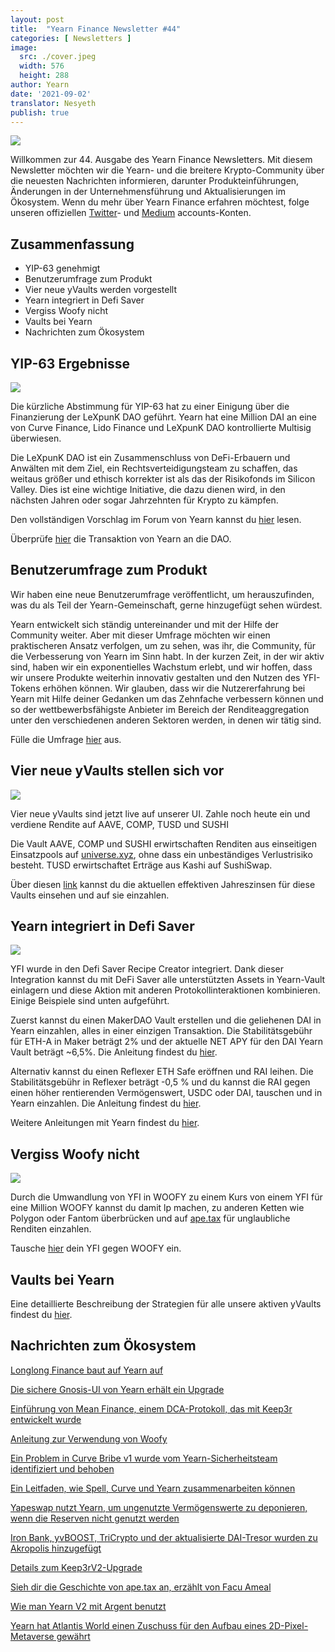 ```yaml
---
layout: post
title:  "Yearn Finance Newsletter #44"
categories: [ Newsletters ]
image:
  src: ./cover.jpeg
  width: 576
  height: 288
author: Yearn
date: '2021-09-02'
translator: Nesyeth
publish: true
---
```



![](/_posts/_newsletters/Yearn-Finance-Newsletter-44/image1.jpg)

Willkommen zur 44. Ausgabe des Yearn Finance Newsletters. Mit diesem Newsletter möchten wir die Yearn- und die breitere Krypto-Community über die neuesten Nachrichten informieren, darunter Produkteinführungen, Änderungen in der Unternehmensführung und Aktualisierungen im Ökosystem. Wenn du mehr über Yearn Finance erfahren möchtest, folge unseren offiziellen [Twitter](https://twitter.com/iearnfinance)- und [Medium](https://medium.com/iearn) accounts-Konten.

## **Zusammenfassung**

- YIP-63 genehmigt
- Benutzerumfrage zum Produkt
- Vier neue yVaults werden vorgestellt
- Yearn integriert in Defi Saver
- Vergiss Woofy nicht
- Vaults bei Yearn
- Nachrichten zum Ökosystem

## **YIP-63 Ergebnisse**

![](/_posts/_newsletters/Yearn-Finance-Newsletter-44/image2.jpg)

Die kürzliche Abstimmung für YIP-63 hat zu einer Einigung über die Finanzierung der LeXpunK DAO geführt. Yearn hat eine Million DAI an eine von Curve Finance, Lido Finance und LeXpunK DAO kontrollierte Multisig überwiesen.

Die LeXpunK DAO ist ein Zusammenschluss von DeFi-Erbauern und Anwälten mit dem Ziel, ein Rechtsverteidigungsteam zu schaffen, das weitaus größer und ethisch korrekter ist als das der Risikofonds im Silicon Valley. Dies ist eine wichtige Initiative, die dazu dienen wird, in den nächsten Jahren oder sogar Jahrzehnten für Krypto zu kämpfen.

Den vollständigen Vorschlag im Forum von Yearn kannst du [hier](https://gov.yearn.finance/t/yip-63-fund-builder-first-legal-activism-dao/11280) lesen.

Überprüfe [hier](https://etherscan.io/tx/0x0ec0fc55d6dc51b426a254bf2d6de138b1b9a1c3031f4ab3a7b39439fa004392) die Transaktion von Yearn an die DAO.

## **Benutzerumfrage zum Produkt**
 
Wir haben eine neue Benutzerumfrage veröffentlicht, um herauszufinden, was du als Teil der Yearn-Gemeinschaft, gerne hinzugefügt sehen würdest.

Yearn entwickelt sich ständig untereinander und mit der Hilfe der Community weiter. Aber mit dieser Umfrage möchten wir einen praktischeren Ansatz verfolgen, um zu sehen, was ihr, die Community, für die Verbesserung von Yearn im Sinn habt. In der kurzen Zeit, in der wir aktiv sind, haben wir ein exponentielles Wachstum erlebt, und wir hoffen, dass wir unsere Produkte weiterhin innovativ gestalten und den Nutzen des YFI-Tokens erhöhen können. Wir glauben, dass wir die Nutzererfahrung bei Yearn mit Hilfe deiner Gedanken um das Zehnfache verbessern können und so der wettbewerbsfähigste Anbieter im Bereich der Renditeaggregation unter den verschiedenen anderen Sektoren werden, in denen wir tätig sind.

Fülle die Umfrage [hier](https://yearnfinance.typeform.com/to/ojp3J8gn) aus.

## **Vier neue yVaults stellen sich vor**

![](/_posts/_newsletters/Yearn-Finance-Newsletter-44/image3.jpg)

Vier neue yVaults sind jetzt live auf unserer UI. Zahle noch heute ein und verdiene Rendite auf AAVE, COMP, TUSD und SUSHI
  
Die Vault AAVE, COMP und SUSHI erwirtschaften Renditen aus einseitigen Einsatzpools auf [universe.xyz](https://universe.xyz/polymorphs), ohne dass ein unbeständiges Verlustrisiko besteht. TUSD erwirtschaftet Erträge aus Kashi auf SushiSwap.

Über diesen [link](https://yearn.finance/vaults) kannst du die aktuellen effektiven Jahreszinsen für diese Vaults einsehen und auf sie einzahlen.

## **Yearn integriert in Defi Saver**

![](/_posts/_newsletters/Yearn-Finance-Newsletter-44/image4.jpg)

YFI wurde in den Defi Saver Recipe Creator integriert. Dank dieser Integration kannst du mit DeFi Saver alle unterstützten Assets in Yearn-Vault einlagern und diese Aktion mit anderen Protokollinteraktionen kombinieren. Einige Beispiele sind unten aufgeführt.

Zuerst kannst du einen MakerDAO Vault erstellen und die geliehenen DAI in Yearn einzahlen, alles in einer einzigen Transaktion. Die Stabilitätsgebühr für ETH-A in Maker beträgt 2% und der aktuelle NET APY für den DAI Yearn Vault beträgt ~6,5%. Die Anleitung findest du [hier](https://app.defisaver.com/recipes/create?recipe=V3JhcEV0aEFjdGlvbiwyMDtSZWZsZXhlck9wZW5TYWZlQWN0aW9uLEVUSC1BO1JlZmxleGVyU3VwcGx5QWN0aW9uLCQyLHJlY2lwZSxBbGwgYXZhaWxhYmxlO1JlZmxleGVyR2VuZXJhdGVBY3Rpb24sJDIsNjY2NixyZWNpcGU7U2VsbEFjdGlvbiwweDAzYWI0NTg2MzQ5MTBhYWQyMGVmNWYxYzhlZTk2ZjFkNmFjNTQ5MTkscmVjaXBlLDY2NjYsMHhBMGI4Njk5MWM2MjE4YjM2YzFkMTlENGEyZTlFYjBjRTM2MDZlQjQ4LHJlY2lwZSwxO1llYXJuU3VwcGx5QWN0aW9uLDB4QTBiODY5OTFjNjIxOGIzNmMxZDE5RDRhMmU5RWIwY0UzNjA2ZUI0OCxyZWNpcGUsQWxsIGF2YWlsYWJsZSx3YWxsZXQ%3D).

Alternativ kannst du einen Reflexer ETH Safe eröffnen und RAI leihen. Die Stabilitätsgebühr in Reflexer beträgt -0,5 % und du kannst die RAI gegen einen höher rentierenden Vermögenswert, USDC oder DAI, tauschen und in Yearn einzahlen. Die Anleitung findest du [hier](https://app.defisaver.com/recipes/create?recipe=V3JhcEV0aEFjdGlvbiwyMDtSZWZsZXhlck9wZW5TYWZlQWN0aW9uLEVUSC1BO1JlZmxleGVyU3VwcGx5QWN0aW9uLCQyLHJlY2lwZSxBbGwgYXZhaWxhYmxlO1JlZmxleGVyR2VuZXJhdGVBY3Rpb24sJDIsNjY2NixyZWNpcGU7U2VsbEFjdGlvbiwweDAzYWI0NTg2MzQ5MTBhYWQyMGVmNWYxYzhlZTk2ZjFkNmFjNTQ5MTkscmVjaXBlLDY2NjYsMHhBMGI4Njk5MWM2MjE4YjM2YzFkMTlENGEyZTlFYjBjRTM2MDZlQjQ4LHJlY2lwZSwxO1llYXJuU3VwcGx5QWN0aW9uLDB4QTBiODY5OTFjNjIxOGIzNmMxZDE5RDRhMmU5RWIwY0UzNjA2ZUI0OCxyZWNpcGUsQWxsIGF2YWlsYWJsZSx3YWxsZXQ%3D).

Weitere Anleitungen mit Yearn findest du [hier](https://app.defisaver.com/).

## **Vergiss Woofy nicht**

![](/_posts/_newsletters/Yearn-Finance-Newsletter-44/image5.jpg)

Durch die Umwandlung von YFI in WOOFY zu einem Kurs von einem YFI für eine Million WOOFY kannst du damit lp machen, zu anderen Ketten wie Polygon oder Fantom überbrücken und auf [ape.tax](https://ape.tax/) für unglaubliche Renditen einzahlen.

Tausche [hier](https://woofy.finance/) dein YFI gegen WOOFY ein.

## **Vaults bei Yearn**

Eine detaillierte Beschreibung der Strategien für alle unsere aktiven yVaults findest du [hier](https://medium.com/yearn-state-of-the-vaults/the-vaults-at-yearn-9237905ffed3).

## **Nachrichten zum Ökosystem**

[Longlong Finance baut auf Yearn auf](https://twitter.com/longlongfinance/status/1424889905877069826)

[Die sichere Gnosis-UI von Yearn erhält ein Upgrade](https://twitter.com/seanmacaonghais/status/1427229450773618695?s=21)

[Einführung von Mean Finance, einem DCA-Protokoll, das mit Keep3r entwickelt wurde](https://twitter.com/mean_fi/status/1422947694444785666?s=21)

[Anleitung zur Verwendung von Woofy](https://twitter.com/cryptannews/status/1426489521911177217?s=21)

[Ein Problem in Curve Bribe v1 wurde vom Yearn-Sicherheitsteam identifiziert und behoben](https://twitter.com/bantg/status/1426629982328180737?s=21)

[Ein Leitfaden, wie Spell, Curve und Yearn zusammenarbeiten können](https://twitter.com/danielesesta/status/1426547097415913476?s=21)

[Yapeswap nutzt Yearn, um ungenutzte Vermögenswerte zu deponieren, wenn die Reserven nicht genutzt werden](https://twitter.com/yapeswap/status/1427270229839605761)

[Iron Bank, yvBOOST, TriCrypto und der aktualisierte DAI-Tresor wurden zu Akropolis hinzugefügt](https://twitter.com/akropolisio/status/1427258414229442563)

[Details zum Keep3rV2-Upgrade](https://twitter.com/AndreCronjeTech/status/1429021091218006023)

[Sieh dir die Geschichte von ape.tax an, erzählt von Facu Ameal](https://twitter.com/fameal/status/1428382076064174080?s=20)

[Wie man Yearn V2 mit Argent benutzt](https://twitter.com/argentHQ/status/1431205382865760257)

[Yearn hat Atlantis World einen Zuschuss für den Aufbau eines 2D-Pixel-Metaverse gewährt](https://twitter.com/iearnfinance/status/1432387438014435332)